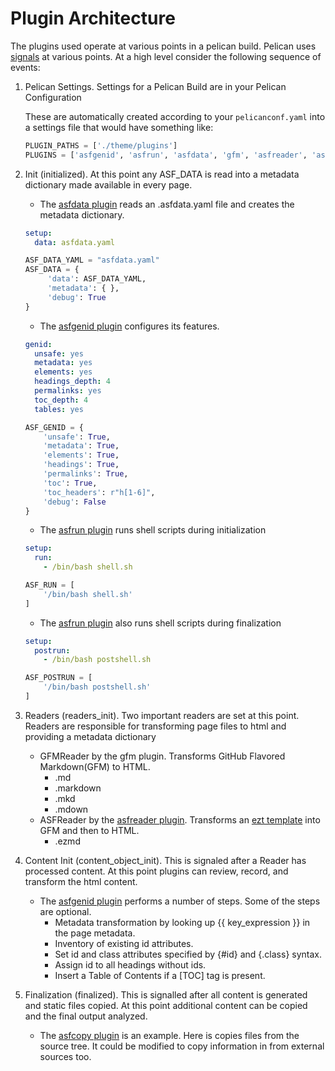 # Plugin Architecture

The plugins used operate at various points in a pelican build.
Pelican uses [signals](https://docs.getpelican.com/en/latest/plugins.html#list-of-signals) at various points.
At a high level consider the following sequence of events:

1. Pelican Settings. Settings for a Pelican Build are in your Pelican Configuration

   These are automatically created according to your `pelicanconf.yaml` into a settings file that would have something like:

   ```python
   PLUGIN_PATHS = ['./theme/plugins']
   PLUGINS = ['asfgenid', 'asfrun', 'asfdata', 'gfm', 'asfreader', 'asfcopy']
   ```

2. Init (initialized). At this point any ASF_DATA is read into a metadata dictionary made available in every page.

   - The [asfdata plugin](./asfdata.py) reads an .asfdata.yaml file and creates the metadata dictionary.

   ```yaml
   setup:
     data: asfdata.yaml
   ```

   ```python
   ASF_DATA_YAML = "asfdata.yaml"
   ASF_DATA = {
        'data': ASF_DATA_YAML,
        'metadata': { },
        'debug': True
   }
   ```

   - The [asfgenid plugin](./asfgenid.py) configures its features.

   ```yaml
   genid:
     unsafe: yes
     metadata: yes
     elements: yes
     headings_depth: 4
     permalinks: yes
     toc_depth: 4
     tables: yes
   ```

   ```python
   ASF_GENID = {
       'unsafe': True,
       'metadata': True,
       'elements': True,
       'headings': True,
       'permalinks': True,
       'toc': True,
       'toc_headers': r"h[1-6]",
       'debug': False
   }
   ```

   - The [asfrun plugin](./asfrun.py) runs shell scripts during initialization

   ```yaml
   setup:
     run:
       - /bin/bash shell.sh
   ```

   ```python
   ASF_RUN = [
       '/bin/bash shell.sh'
   ]
   ```

   - The [asfrun plugin](./asfrun.py) also runs shell scripts during finalization

   ```yaml
   setup:
     postrun:
       - /bin/bash postshell.sh
   ```

   ```python
   ASF_POSTRUN = [
       '/bin/bash postshell.sh'
   ]
   ```

3. Readers (readers_init). Two important readers are set at this point. Readers are responsible for transforming page files to html and
    providing a metadata dictionary
    - GFMReader by the gfm plugin. Transforms GitHub Flavored Markdown(GFM) to HTML.
        * .md
        * .markdown
        * .mkd
        * .mdown
    - ASFReader by the [asfreader plugin](./asfreader.py). Transforms an [ezt template](https://github.com/gstein/ezt) into GFM and then to HTML.
        * .ezmd

4. Content Init (content_object_init). This is signaled after a Reader has processed content.
    At this point plugins can review, record, and transform the html content.
    - The [asfgenid plugin](./asfgenid.py) performs a number of steps. Some of the steps are optional.
        * Metadata transformation by looking up {{ key_expression }} in the page metadata.
        * Inventory of existing id attributes.
        * Set id and class attributes specified by {#id} and {.class} syntax.
        * Assign id to all headings without ids.
        * Insert a Table of Contents if a [TOC] tag is present.

5. Finalization (finalized). This is signalled after all content is generated and static files copied.
   At this point additional content can be copied and the final output analyzed.
   - The [asfcopy plugin](.asfcopy.py) is an example. Here is copies files from the source tree.
     It could be modified to copy information in from external sources too.
